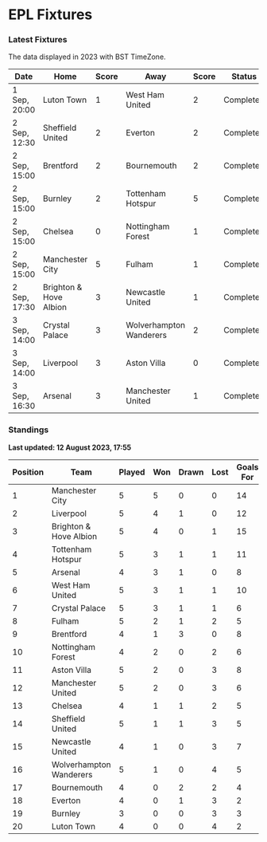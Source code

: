 # EPL Fixtures

### Latest Fixtures

The data displayed in 2023 with BST TimeZone.

<!-- START_TABLE -->
| Date | Home | Score | Away | Score | Status |
|-------------|--------|--------------|--------|--------------|--------|
| 1 Sep, 20:00 | Luton Town | 1 | West Ham United | 2 | Completed |
| 2 Sep, 12:30 | Sheffield United | 2 | Everton | 2 | Completed |
| 2 Sep, 15:00 | Brentford | 2 | Bournemouth | 2 | Completed |
| 2 Sep, 15:00 | Burnley | 2 | Tottenham Hotspur | 5 | Completed |
| 2 Sep, 15:00 | Chelsea | 0 | Nottingham Forest | 1 | Completed |
| 2 Sep, 15:00 | Manchester City | 5 | Fulham | 1 | Completed |
| 2 Sep, 17:30 | Brighton & Hove Albion | 3 | Newcastle United | 1 | Completed |
| 3 Sep, 14:00 | Crystal Palace | 3 | Wolverhampton Wanderers | 2 | Completed |
| 3 Sep, 14:00 | Liverpool | 3 | Aston Villa | 0 | Completed |
| 3 Sep, 16:30 | Arsenal | 3 | Manchester United | 1 | Completed |
<!-- END_TABLE -->

### Standings

**Last updated: 12 August 2023, 17:55**

<!-- START_STANDINGS -->
| Position | Team | Played | Won | Drawn | Lost | Goals For | Goals Against | Goal Difference | Points |
|----------|------|--------|-----|-------|------|-----------|---------------|-----------------|--------|
| 1 | Manchester City | 5 | 5 | 0 | 0 | 14 | 3 | 11 | 15 |
| 2 | Liverpool | 5 | 4 | 1 | 0 | 12 | 4 | 8 | 13 |
| 3 | Brighton & Hove Albion | 5 | 4 | 0 | 1 | 15 | 7 | 8 | 12 |
| 4 | Tottenham Hotspur | 5 | 3 | 1 | 1 | 11 | 5 | 6 | 10 |
| 5 | Arsenal | 4 | 3 | 1 | 0 | 8 | 4 | 4 | 10 |
| 6 | West Ham United | 5 | 3 | 1 | 1 | 10 | 7 | 3 | 10 |
| 7 | Crystal Palace | 5 | 3 | 1 | 1 | 6 | 4 | 2 | 10 |
| 8 | Fulham | 5 | 2 | 1 | 2 | 5 | 10 | -5 | 7 |
| 9 | Brentford | 4 | 1 | 3 | 0 | 8 | 5 | 3 | 6 |
| 10 | Nottingham Forest | 4 | 2 | 0 | 2 | 6 | 6 | 0 | 6 |
| 11 | Aston Villa | 5 | 2 | 0 | 3 | 8 | 10 | -2 | 6 |
| 12 | Manchester United | 5 | 2 | 0 | 3 | 6 | 10 | -4 | 6 |
| 13 | Chelsea | 4 | 1 | 1 | 2 | 5 | 5 | 0 | 4 |
| 14 | Sheffield United | 5 | 1 | 1 | 3 | 5 | 7 | -2 | 4 |
| 15 | Newcastle United | 4 | 1 | 0 | 3 | 7 | 7 | 0 | 3 |
| 16 | Wolverhampton Wanderers | 5 | 1 | 0 | 4 | 5 | 11 | -6 | 3 |
| 17 | Bournemouth | 4 | 0 | 2 | 2 | 4 | 8 | -4 | 2 |
| 18 | Everton | 4 | 0 | 1 | 3 | 2 | 8 | -6 | 1 |
| 19 | Burnley | 3 | 0 | 0 | 3 | 3 | 11 | -8 | 0 |
| 20 | Luton Town | 4 | 0 | 0 | 4 | 2 | 10 | -8 | 0 |
<!-- END_STANDINGS -->
